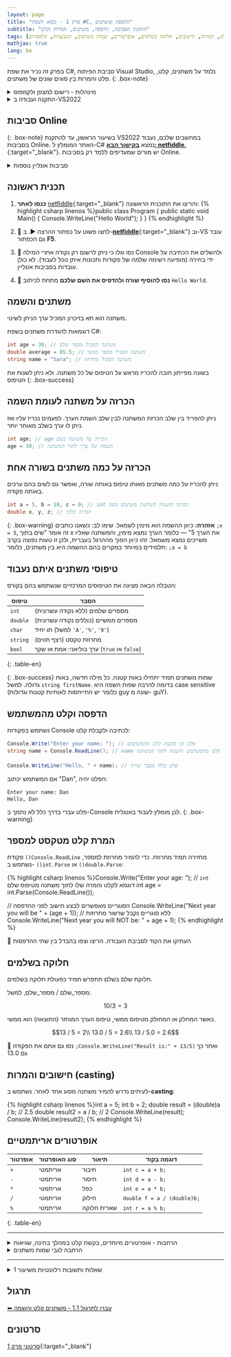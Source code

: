 ```yaml
---
layout: page 
title: "פרק 1 - מבוא לשפת #C, הדפסה ומשתנים" 
subtitle: "התקנת הסביבה, הדפסה, משתנים, המרות וקלט"
tags: [התקנה, קמפוס, מצפן, משתנים, הדפסה, קלט, המרות, חישובים, חלוקה בשלמים, אופרטורים, שמות משתנים, קונבנציות, קלאסרום]
mathjax: true
lang: he
---
```

<!-- https://chatgpt.com/c/67f0f869-af10-800e-8479-c8fd3873432c -->



בפרק זה נכיר את שפת C#, סביבת הפיתוח Visual Studio, נלמד על משתנים, קלט, פלט והמרות בין סוגים שונים של משתנים.
{: .box-note}

<details markdown="1">
<summary>מינהלות - רישום למצפן ולקמפוס</summary>

[רישום למצפן. למורים שעדיין לא נרשמו](https://mpm.education.gov.il/rishum/mobile/rishumOvedOraa/0/homePage){:target="_blank"}

[קלאסרום של  תל-אביב (גיא)](https://classroom.google.com/c/NzY2NTYyODk0OTA5){:target="_blank"}

[קישור לרישום לקמפוס](https://campus.gov.il/){:target="_blank"}

[קישור לקורס יסודות בקמפוס](https://courses.campus.gov.il/courses/course-v1:MoE+EDU_Matric_ComputerScienceA_HE+2023_1/course/){:target="_blank"}

[מצגת החשיפה של ההשתלמות](https://docs.google.com/presentation/d/1bJKwPhASzTI2te4ET5bD9VIVATF2L5ue5iWR3c2c7EI/edit?usp=drivesdk{:target="_blank"})

</details>


<details markdown="1"><summary>התקנה ועבודה ב-VS2022</summary>

## סביבת העבודה (Visual Studio)
התקינו את התוכנה **בזמנכם החופשי.** אני אוכל לעזור ל-3-4 שרוצים עזרה ומעדיפים להתחיל התקנה במהלך השיעור.

סביבת הפיתוח שלנו תהיה Visual Studio 2022, המשמשת לכתיבת קוד בשפת C#. 
[כנסו לקישור והתקינו את גרסת community](https://visualstudio.microsoft.com/vs/community/){:target="_blank"}
{: .box-success}

שימו לב: הקישור הוא **לגרסת ה-Community**. בכל גרסה אחרת תתקעו בבעיית רישוי לאחר מספר שבועות
{: .box-error}



## התקנת ויז'ואל סטודיו 2022 Community

**חשוב לסמן את ה-Workload המסומן כאן**
![alt text](image.png)

**לפניכם סרטון הדרכה קצר, מותאם לצפיה מטלפון, צעד אחר צעד להתקנת סביבת העבודה.**
{% include youtube.html id="yhBm8yLmIkM" %} 

## שלבי יצירת תוכנית חדשה ב-Visual Studio 2022:
1. פתחו פרויקט חדש מסוג Console App.
2. יוצג לפניכם קוד התוכנית הבסיסית:

{% highlight csharp linenos %}namespace ConsoleApp1 
{ 
    class Program 
    { 
        public static void Main(string[] args) 
        { 
            Console.WriteLine("Hello, World!"); 
        } 
    } 
} 
{% endhighlight %}

הריצו את התוכנית בלחיצה על מקש F5 או ⏵, וראו שהיא מדפיסה:

```
Hello, World!
```


## הסבר נוסף: יצירת פרוייקט בויז'ואל סטודיו 2022
לפניכם סרטון הסבר על יצירת פרוייקט חדש. פעמים רבות כל תכנית שלנו תהיה פרוייקט חדש ולכן כדאי לתת שם משמעותי באנגלית לפרוייקט:
{% include youtube.html id="NlFeUFfRkxs" %} 


</details>

## סביבות Online

{: .box-note}
בשיעור הראשון, עד להתקנת VS2022 במחשבים שלכם, נעבוד בסביבות Online. האתר המומלץ ל-C# נמצא [**בקישור הבא: netfiddle.**](https://dotnetfiddle.net/){:target="_blank"}. יש מורים שמעדיפים ללמד רק בסביבות Online.

<details markdown="1"><summary>סביבות אונליין נוספות</summary>  
* [onecompiler קלט מוזר](https://onecompiler.com/csharp), 
* [C#מיקרוסופט אינטרקטיבי ללא קלט](https://learn.microsoft.com/en-us/dotnet/csharp/tour-of-csharp/tutorials/hello-world?tutorial-step=3#code-try-0), 
* [tutorialspoint](https://www.tutorialspoint.com/compile_csharp_online.php), 
* [programiz ללא קלט ולא מגיב](https://www.programiz.com/csharp-programming/online-compiler/), 
</details>

## תכנית ראשונה
1. **כנסו לאתר** [netfiddle](https://dotnetfiddle.net/){:target="_blank"}  והריצו את התוכנית הראשונה:
    {% highlight csharp linenos %}public class Program
    {
        public static void Main()
        {
            Console.WriteLine("Hello World");
        }
    }
    {% endhighlight %}

2. 🧪 לחצו פשוט על כפתור ההרצה ▶. ב-[**netfiddle**](https://dotnetfiddle.net/){:target="_blank"} וב-VS עובד גם הכפתור **F5**.

2. 🧪 נסו וגלו כי ניתן לרשום רק נקודה אחרי המילה Console ולהשלים את הכתיבה על ידי בחירה (מופיעה רשימה שלמה של פקודות ותכונות איתן נוכל לעבוד). לא כולן עובדות בסביבות אונליין. 

2. 🧪 **נסו להוסיף שורה ולהדפיס את השם שלכם** מתחת לכיתוב `Hello World`.

## משתנים והשמה
משתנה הוא תא בזיכרון המכיל ערך הניתן לשינוי.

דוגמאות להגדרת משתנים בשפת C#:

```csharp
int age = 30; // משתנה המכיל מספר שלם
double average = 85.5; // משתנה המכיל מספר ממשי
string name = "Sara"; // משתנה המכיל מחרוזת
```

בשונה מפייתון חובה להכריז מראש על הטיפוס של כל משתנה. ולא ניתן לשנות את הטיפוס
{: .box-success}

## הכרזה על משתנה לעומת השמה
ניתן להפריד בין שלב הכרזת המשתנה לבין שלב השמת הערך. לפעמים נכריז עליו ואז ניתן לו ערך בשלב מאוחר יותר.

```csharp
int age; // age הכרזה על משתנה בשם
age = 30; // השמה של ערך לתוך המשתנה
```


## הכרזה על כמה משתנים בשורה אחת
ניתן להכריז על כמה משתנים מאותו טיפוס באותה שורה, ואפשר גם לשים בהם ערכים באותה פקודה.

```csharp
int a = 5, b = 10, c = 0; // int הכרזה והשמה לשלושה משתנים מסוג
double x, y, z; // הכרזה בלבד
```

{: .box-warning}
**אזהרה:** כיוון ההשמה הוא מימין לשמאל. 
שימו לב: כשאנו כותבים `;x = 5`, זה אומר "שים בתוך x את הערך 5" — כלומר הערך נמצא מימין, והמשתנה שאליו משייכים נמצא משמאל. זהו כיוון הפוך מההרגל בעברית, ולכן זו טעות נפוצה בקרב תלמידים במיוחד במקרים בהם ההשמה היא בין משתנים, כלומר: `;a = b`


## טיפוסי משתנים איתם נעבוד
הטבלה הבאה מציגה את הטיפוסים המרכזיים שנשתמש בהם בקורס:

| טיפוס        | הסבר                                          |
|--------------|-----------------------------------------------|
| `int`        | מספרים שלמים (ללא נקודה עשרונית)              |
| `double`     | מספרים ממשיים (כוללים נקודה עשרונית)         |
| `char`       | תו יחיד (למשל `'A'`, `'%'`, `'9'`)           |
| `string`     | מחרוזת טקסט (רצף תווים)                      |
| `bool`       | ערך בוליאני: אמת או שקר (`true` או `false`)  |
{: .table-en}



{: .box-success}
שמות משתנים תמיד יתחילו באות קטנה. כל מילה חדשה, באות גדולה. למשל `string firstName`. בדומה להרבה שפות השפה היא case sensitive (כלומר יש התייחסות לאותיות קטנות וגדולות guy שונה מ- guY).

## הדפסה וקלט מהמשתמש
נשתמש בפקודות Console לכתיבה ולקבלת קלט:

```csharp 
Console.Write("Enter your name: "); // פלט ובו בקשת קלט מהמשתמש
string name = Console.ReadLine(); // name קלט מהמשתמש והשמה לתוך המשתנה

Console.WriteLine("Hello, " + name); // פלט כולל מעבר שורה
```

אם המשתמש יכתוב "Dan", הפלט יהיה:

```
Enter your name: Dan
Hello, Dan
```



פלט עברי בדרך כלל לא נתמך ב-Console לכן מומלץ לעבוד באנגלית. 
{: .box-warning}



## המרת קלט מטקסט למספר
פקודת `()Console.ReadLine` מחזירה תמיד מחרוזת. כדי להמיר מחרוזת למספר, נשתמש ב- `()int.Parse` או `()double.Parse`:

{% highlight csharp linenos %}Console.Write("Enter your age: "); 
// `int` דוגמא לקלט והמרה שלו לתוך משתנה מטיפוס שלם
int age = int.Parse(Console.ReadLine()); 

// הסוגריים מאפשרים לבצע חישוב לפני ההדפסה
Console.WriteLine("Next year you will be " + (age + 1)); 
// ללא סוגריים נקבל שרשור מחרוזות
Console.WriteLine("Next year you will NOT be: " + age + 1); 
{% endhighlight %}

🧪 העתיקו את הקוד לסביבת העבודה. הריצו וצפו בהבדל בין שתי ההדפסות

## חלוקה בשלמים
חלוקת שלם בשלם תתפרש תמיד כפעולת חלוקה בשלמים.

מספר_שלם / מספר_שלם, למשל:

$$10 / 3 = 3$$

כאשר המחלק או המחולק מטיפוס ממשי, טיפוס הערך המוחזר (התוצאה) הוא ממשי.

$$13 / 5 = 2\\
13.0 / 5 = 2.6\\
13 / 5.0 = 2.6$$

🧪 נסו גם אתם את הפקודה `;Console.WriteLine("Result is:" + 13/5)` ואחר כך גם 13.0


## חישובים והמרות (casting)
לעיתים נדרש להמיר משתנה מסוג אחד לאחר. נשתמש ב-**casting**:

{% highlight csharp linenos %}int a = 5;
int b = 2;
double result = (double)a / b; // 2.5
double result2 = a / b; // 2
Console.WriteLine(result);
Console.WriteLine(result2); {% endhighlight %}




## אופרטורים אריתמטיים ##

| אופרטור | סוג האופרטור       | תיאור                                      | דוגמה בקוד                       |
|---------|--------------------|---------------------------------------------|----------------------------------|
| `+`     | אריתמטי            | חיבור                                      | `int c = a + b;`                 |
| `-`     | אריתמטי            | חיסור                                       | `int d = a - b;`                 |
| `*`     | אריתמטי            | כפל                                        | `int e = a * b;`                 |
| `/`     | אריתמטי            | חילוק                                      | `double f = a / (double)b;`      |
| `%`     | אריתמטי            | שארית חלוקה                               | `int r = a % b;`                 |
{: .table-en}

---

<details markdown="1">
<summary>הרחבות - אופרטורים מיוחדים, בקשת קלט במהלך בחינה, שגיאות</summary>

## אופרטורים מיוחדים ##

| אופרטור | תפקיד                                                | דוגמא לשימוש מקוצר   | פעולת השמה מקבילה       |
|---------|-------------------------------------------------------|----------------------|--------------------------|
| `++`    | קידום ערך המשתנה ב-1                                 | `mone++`             | `mone = mone + 1;`       |
| `--`    | הקטנת ערך המשתנה ב-1                                | `mone--`             | `mone = mone - 1;`       |
| `+=`    | הגדלת ערך המשתנה בגודל המתואר באגף הימני          | `price += 5;`        | `price = price + 5;`     |
| `-=`    | הקטנת ערך המשתנה בגודל המתואר באגף הימני         | `price -= 9;`        | `price = price - 9;`     |
| `*=`    | הכפלת ערך המשתנה בגודל המתואר באגף הימני         | `price *= 1.17;`     | `price = price * 1.17;`  |
| `/=`    | חילוק ערך המשתנה בגודל המתואר באגף הימני          | `sum /= 5;`          | `sum = sum / 5;`         |
{: .table-en}


{: .box-success}
קיימות שיטות שונות לקריאת קלט מהמשתמש, [ותכנית הלימודים](https://meyda.education.gov.il/files/CSIT/CS_1-2-4_ver_2-63.pdf#page=56) אינה מתייחסת אליהן באופן ספציפי. בבחינות הבגרות, בכל מקום שיהיה צורך בביצוע פעולת קלט, הצורך ימומש ויתועד כדלקמן:
```קריאה לפעולת קלט שקוראת ומדפיסה ערך מסוג int x = ...// int  ```  או, בקצרה ```קלוט מספר שלם // =  int n ```
**בחינות נערכות בכתב יד עם חומר פתוח מודפס.**


{: .box-error}
**אזהרה:** אם תקלידו קלט שאינו מספרי לפונקציית `int.Parse`, התוכנית תקרוס!

{: .box-note}
איננו מלמדים פונקציות המרה בטוחות כגון `int.TryParse`, ואיננו מלמדים לכידת שגיאות `try catch`

## על ההבדלים בין C# ל- JAVA:
[קישור לעמוד ההבדלים בקמפוס](https://app.campus.gov.il/learning/course/course-v1:MoE+EDU_Matric_ComputerScienceA_HE+2023_1/block-v1:MoE+EDU_Matric_ComputerScienceA_HE+2023_1+type@sequential+block@406b8c0a7da64bdaa85116e8b42c3811/block-v1:MoE+EDU_Matric_ComputerScienceA_HE+2023_1+type@vertical+block@659fd534e88041169d768f5f21c5876d){:target="_blank"}

</details>

<details markdown="1"><summary>הרחבה לגבי שמות משתנים</summary>
## ❌ תווים אסורים בשמות משתנים

**תווים אסורים** בשמות משתנים

```
! @ # $ % ^ & * ( ) - + = ~ ` [ ] { } \ | ; : ' " , . < > / ?
```

* **רווחים** אסורים
* **ספרות (0-9)** לא יכולות להופיע **כתו ראשון**.

---

## ✅ שמות משתנים חוקיים ב-C\#

```csharp
int myVar;
int _index; // משמש לסוגים מיוחדים לפי קונבנציה
int count2;
int ümlaut; // די גרוע
int @int;  // @ שם שהוא מילה שמורה, באמצעות מעקף @ ממש ממש רע
```

כלומר, הקוד שלהלן חוקי, אבל ממש ממש אסור לכתוב ככה:
```csharp
int דירבלק = 7;
Console.WriteLine(דירבלק);
```

---

## ❌ שמות משתנים לא חוקיים ב-C\#

```csharp
int 1stValue;   // Starts with a digit ❌
int my-var;     // Hyphens are not allowed ❌
int class;      // "class" is a reserved keyword ❌
int full name;  // Space not allowed ❌
int %value;     // Special character ❌
```

---


## טיפוסי משתנים נוספים שלא נלמד
יש בשפת C# עוד סוגים רבים של משתנים, אך הם אינם חלק מהתוכנית הלימודית שלנו:

- `short`, `byte`, `sbyte`
- `float`, `decimal`
- `long`, `ulong`
- `BigInteger`
- nullable types: `int?, double?, bool? ...`
- ועוד רבים נוספים...

{: .box-note}
הקורס שלנו מתמקד **בחשיבה אלגוריתמית** ולא במגוון הרחב של טיפוסים שקיימים בשפה מסוימת. לכן, נתרגל את העקרונות בעזרת טיפוסים בסיסיים בלבד.


</details>

---

<details markdown="1"><summary>שאלות ותשובות רלוונטיות משיעור 1</summary>

1. מה משמעות כל השורות `public Class program { public static void Main()}`? אנחנו נשאיר אותן ונדרוש מתלמידים להשאיר אותן בלי להסביר את המשמעות לאורך די הרבה שיעורים (עד שנלמד פעולות). **חשוב לשמור על המבנה הזה** כדי שהתכנית תעבוד. בין היתר, על כל סוגריים מסולסלים שנפתחו יהיו סוגריים מסולסלים שיסגרו. התבנית הזו מוכנה עבורנו בכל תכנית חדשה שניצור (גם בסביבות אונליין וגם ב-VS2022)

1. למה ב-VS2022 כתוב `internal class Program` ולא `public class Program`? אנחנו לא נתעמק בהבדל ובמשמעות של access modifiers בקורס יסודות. אין מניעה להשאיר את זה ככה, ואפשר גם לרשום את המילה `public` במקום המילה `internal`. בבחינות להנחות את התלמידים לרשום `public`.

1. למה יש ב- netfiddle `using System` ובמחשבים מסויימים בכיתה ובבית הספר עוד הרבה שורות אחרות של `using` ? אלו דברים שהתוכנית צריכה כדי לרוץ. לא את כולם. יש הבדלי גרסאות בין סביבות אונליין וסביבות מקומיות, הבדלי גרסאות בין מחשבים שונים במעבדה, ובין בתי ספר. בהתקנות חדשות של VS2022 תרוץ גרסת net9 שבה לא מופיעים כרגע `using`. (אלו קריאות לספריות שכן/לא צריך בהתאם לגרסה). תזרמו עם מה שיש אצלכם במחשב. 

1. הדגשתי בשיעור שיהיו מקרים שבהם נפתחה תכנית חדשה שבה חסר המבנה `public Class program { public static void Main()}`. זה יקרה כאשר לא סומנה התיבה `do not use top level statements`, ואין מה לנסות להוסיף/לתקן ידנית (זה לא יעבוד). **תיצרו מחדש תכנית**. ברגע שלמורה יש מספיק ידע, אפשר גם לעבוד עם תכניות שאין בהם את המסגרת הזו של `public Class program { public static void Main()}` אבל בסופו של דבר זה יפגע במידה מסויימת בהמשך הלמידה, כשמגיעים לפעולות (פונקציות) ובמיוחד למחלקות. אתם מקבלים פשטות וקריאות אבל פוגעים קצת בעתיד. בנוסף המצגות בקמפוס וכמעט כל מצגת אחרת שתעבדו איתה או חומר חיצוני יכילו את המבנה המקובל. בבחינות כל תכנית ראשית תתחיל תמיד ב `public static Void Main()`

1. ראינו שב-netfiddle חשוב ליצור משתמש ולשמור תכניות - אונליין באתר שלהם. ב-vs2022 התכניות נוצרות על המחשב עצמו. אם אתם עובדים על מחשב הכיתה תאבדו חומרים - חשוב להעתיק אותם למסמך. זה יכול להיות למשל מסמך בקלאסרום. או כל מסמך שיתופי שילווה אתכם. זה יכול להיות גם דיסק און קי. לא נלמד טכניקות מתקדמות יותר של עבודה עם github. לפחות לא בחודש הקרוב. חשוב להשאיר את התכניות של VS2022 במקום האחיד שבו התוכנה בוחרת לשים אותם. **נראה כיצד לשנות את מקום השמירה כדי שהחומר ישמר לנו בענן (בשיעור אחר)**. מסמך שיתופי google docs תמיד ינצח כל סידור אחר שתנסו ליצור בתיקיות במחשב (או טכניקות נוספות שנלמד), מפני שאתם והתלמידים תדביקו לתוכו את הפתרונות בצמוד לשאלות. את זה לא תוכלו לעשות בתוך הקוד (לא ריאלי לחשוב שתספיקו להוסיף עותק של השאלה כולה מעל לקוד. זה מאד מסורבל בגלל האופן שבו עברית ואנגלית משתלבים בהערות).

1. לפחות במחשב אחד במעבדה מורה נתקלה במצב שהתכנית נסגרת לאחר שסיימה לרוץ (ולא ניתן לראות את הפלט). הפתרון אם זה קורה במחשב שלכם, הוא להוסיף כפקודה אחרונה, `Console.ReadLine();` וזה יגרום לתכנית להמתין. התופעה הזו באה ונעלמה לאורך השנים בגלים. היו גרסאות בהן היה צריך את זה, וגרסאות (כמו למשל כיום, יוני 2025 net9 בהן אין את הבעיה). הרצה עם **Ctrl+F5** גם עוקפת את הבעיה אבל זה לא פתרון טוב (נלמד בעתיד על ההבדל בין **F5** ל- **Ctrl+F5**)

1. מורה אחת נתקלה בשגיאה שבה התכנית לא הסכימה לרוץ עם הודעת שגיאה **Error writing file** זה קורה כאשר נשאר חלון Console שלא נסגר. גם זו מחלה תלויית גרסה.

</details>

## תרגול
[⬅ עברו לתרגול 1.1 - משתנים קלט והשמה](/cs/Chapter1Ex1.1)

## סרטונים
[סרטוני פרק 1](https://youtube.com/playlist?list=PLw4P_RdfuzSirWjKrYrwudzauSKkwqC1z&si=7_UxQuHnK-BcW1k8){:target="_blank"}